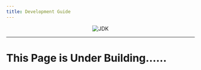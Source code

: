 ```yaml
---
title: Development Guide
---
```


<p align="center">
<img alt="JDK" src="/logo.png"/>
</p>

------------------------------

# This Page is Under Building……
